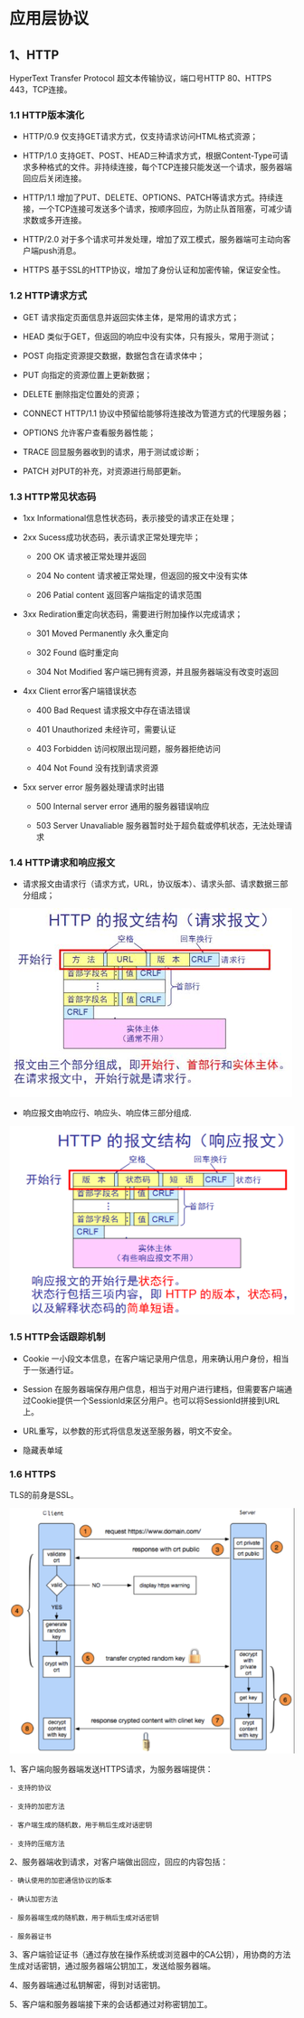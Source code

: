 # 应用层协议

## 1、HTTP

HyperText Transfer Protocol 超文本传输协议，端口号HTTP 80、HTTPS 443，TCP连接。

### 1.1 HTTP版本演化

* HTTP/0.9 仅支持GET请求方式，仅支持请求访问HTML格式资源；

* HTTP/1.0 支持GET、POST、HEAD三种请求方式，根据Content-Type可请求多种格式的文件。非持续连接，每个TCP连接只能发送一个请求，服务器端回应后关闭连接。

* HTTP/1.1 增加了PUT、DELETE、OPTIONS、PATCH等请求方式。持续连接，一个TCP连接可发送多个请求，按顺序回应，为防止队首阻塞，可减少请求数或多开连接。

* HTTP/2.0 对于多个请求可并发处理，增加了双工模式，服务器端可主动向客户端push消息。

* HTTPS 基于SSL的HTTP协议，增加了身份认证和加密传输，保证安全性。

### 1.2 HTTP请求方式

* GET 请求指定页面信息并返回实体主体，是常用的请求方式；

* HEAD 类似于GET，但返回的响应中没有实体，只有报头，常用于测试；

* POST 向指定资源提交数据，数据包含在请求体中；

* PUT 向指定的资源位置上更新数据；

* DELETE 删除指定位置处的资源；

* CONNECT HTTP/1.1 协议中预留给能够将连接改为管道方式的代理服务器；

* OPTIONS 允许客户查看服务器性能；

* TRACE 回显服务器收到的请求，用于测试或诊断；

* PATCH 对PUT的补充，对资源进行局部更新。

### 1.3 HTTP常见状态码

* 1xx Informational信息性状态码，表示接受的请求正在处理；

* 2xx Sucess成功状态码，表示请求正常处理完毕；
    
    - 200 OK 请求被正常处理并返回
    
    - 204 No content 请求被正常处理，但返回的报文中没有实体
    
    - 206 Patial content 返回客户端指定的请求范围
    
* 3xx Rediration重定向状态码，需要进行附加操作以完成请求；

    - 301 Moved Permanently 永久重定向
    
    - 302 Found 临时重定向
    
    - 304 Not Modified 客户端已拥有资源，并且服务器端没有改变时返回
    
* 4xx Client error客户端错误状态

    - 400 Bad Request 请求报文中存在语法错误
    
    - 401 Unauthorized 未经许可，需要认证
    
    - 403 Forbidden 访问权限出现问题，服务器拒绝访问
    
    - 404 Not Found 没有找到请求资源

* 5xx server error 服务器处理请求时出错

    - 500 Internal server error 通用的服务器错误响应
    
    - 503 Server Unavaliable 服务器暂时处于超负载或停机状态，无法处理请求
    
### 1.4 HTTP请求和响应报文

* 请求报文由请求行（请求方式，URL，协议版本）、请求头部、请求数据三部分组成；

![HTTP请求报文](image/HTTP请求报文.jpg)

* 响应报文由响应行、响应头、响应体三部分组成.

![HTTP响应报文](image/HTTP响应报文.png)

### 1.5 HTTP会话跟踪机制

* Cookie 一小段文本信息，在客户端记录用户信息，用来确认用户身份，相当于一张通行证。

* Session  在服务器端保存用户信息，相当于对用户进行建档，但需要客户端通过Cookie提供一个SessionId来区分用户。也可以将SessionId拼接到URL上。

* URL重写，以参数的形式将信息发送至服务器，明文不安全。

* 隐藏表单域

### 1.6 HTTPS

TLS的前身是SSL。

![HTTPS会话过程](image/HTTPS.png)

1、客户端向服务器端发送HTTPS请求，为服务器端提供：

    - 支持的协议
    
    - 支持的加密方法
    
    - 客户端生成的随机数，用于稍后生成对话密钥
    
    - 支持的压缩方法

2、服务器端收到请求，对客户端做出回应，回应的内容包括：

    - 确认使用的加密通信协议的版本
    
    - 确认加密方法
    
    - 服务器端生成的随机数，用于稍后生成对话密钥
    
    - 服务器证书
    
3、客户端验证证书（通过存放在操作系统或浏览器中的CA公钥），用协商的方法生成对话密钥，通过服务器端公钥加工，发送给服务器端。

4、服务器端通过私钥解密，得到对话密钥。

5、客户端和服务器端接下来的会话都通过对称密钥加工。






